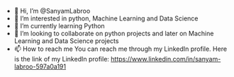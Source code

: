- 👋 Hi, I’m @SanyamLabroo
- 👀 I’m interested in python, Machine Learning and Data Science
- 🌱 I’m currently learning Python
- 💞️ I’m looking to collaborate on python projects and later on Machine Learning and Data Science projects
- 📫 How to reach me You can reach me through my LinkedIn profile.
Here is the link of my LinkedIn profile: https://www.linkedin.com/in/sanyam-labroo-597a0a191

<!---
SanyamLabroo/SanyamLabroo is a ✨ special ✨ repository because its `README.md` (this file) appears on your GitHub profile.
You can click the Preview link to take a look at your changes.
--->
